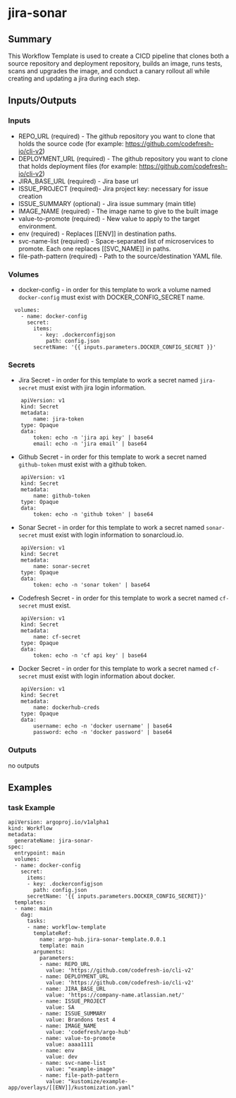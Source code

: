 # jira-sonar

## Summary
This Workflow Template is used to create a CICD pipeline that clones both a source repository and deployment repository, builds an image, runs tests, scans and upgrades the image, and conduct a canary rollout all while creating and updating a jira during each step.

## Inputs/Outputs

### Inputs
* REPO_URL (required) - The github repository you want to clone that holds the source code (for example: https://github.com/codefresh-io/cli-v2)
* DEPLOYMENT_URL (required) - The github repository you want to clone that holds deployment files (for example: https://github.com/codefresh-io/cli-v2)
* JIRA_BASE_URL (required) - Jira base url
* ISSUE_PROJECT (required)- Jira project key: necessary for issue creation
* ISSUE_SUMMARY (optional) - Jira issue summary (main title)
* IMAGE_NAME (required) - The image name to give to the built image
* value-to-promote (required) - New value to apply to the target environment.
* env (required) - Replaces [[ENV]] in destination paths.
* svc-name-list (required) - Space-separated list of microservices to promote. Each one replaces [[SVC_NAME]] in paths.
* file-path-pattern (required) - Path to the source/destination YAML file.

### Volumes
* docker-config - in order for this template to work a volume named `docker-config` must exist with DOCKER_CONFIG_SECRET name.
```
  volumes:
    - name: docker-config
      secret:
        items:
          - key: .dockerconfigjson
            path: config.json
        secretName: '{{ inputs.parameters.DOCKER_CONFIG_SECRET }}'
```

### Secrets
* Jira Secret - in order for this template to work a secret named `jira-secret` must exist with jira login information.
```
    apiVersion: v1
    kind: Secret
    metadata:
        name: jira-token
    type: Opaque
    data:
        token: echo -n 'jira api key' | base64
        email: echo -n 'jira email' | base64
```

* Github Secret - in order for this template to work a secret named `github-token` must exist with a github token.
```
    apiVersion: v1
    kind: Secret
    metadata:
        name: github-token
    type: Opaque
    data:
        token: echo -n 'github token' | base64
```

* Sonar Secret - in order for this template to work a secret named `sonar-secret` must exist with login information to sonarcloud.io.
```
    apiVersion: v1
    kind: Secret
    metadata:
        name: sonar-secret
    type: Opaque
    data:
        token: echo -n 'sonar token' | base64
```

* Codefresh Secret - in order for this template to work a secret named `cf-secret` must exist.
```
    apiVersion: v1
    kind: Secret
    metadata:
        name: cf-secret
    type: Opaque
    data:
        token: echo -n 'cf api key' | base64
```

* Docker Secret - in order for this template to work a secret named `cf-secret` must exist with login information about docker.
```
    apiVersion: v1
    kind: Secret
    metadata:
        name: dockerhub-creds
    type: Opaque
    data:
        username: echo -n 'docker username' | base64
        password: echo -n 'docker password' | base64
```

### Outputs
no outputs

## Examples

### task Example
```
apiVersion: argoproj.io/v1alpha1
kind: Workflow
metadata:
  generateName: jira-sonar-
spec:
  entrypoint: main
  volumes:
  - name: docker-config
    secret:
      items:
      - key: .dockerconfigjson
        path: config.json
      secretName: '{{ inputs.parameters.DOCKER_CONFIG_SECRET}}'
  templates:
  - name: main
    dag:
      tasks:
      - name: workflow-template
        templateRef:
          name: argo-hub.jira-sonar-template.0.0.1
          template: main
        arguments:
          parameters:
          - name: REPO_URL
            value: 'https://github.com/codefresh-io/cli-v2'
          - name: DEPLOYMENT_URL
            value: 'https://github.com/codefresh-io/cli-v2'
          - name: JIRA_BASE_URL
            value: 'https://company-name.atlassian.net/'
          - name: ISSUE_PROJECT
            value: SA
          - name: ISSUE_SUMMARY
            value: Brandons test 4
          - name: IMAGE_NAME
            value: 'codefresh/argo-hub'
          - name: value-to-promote
            value: aaaa1111
          - name: env
            value: dev
          - name: svc-name-list
            value: "example-image"
          - name: file-path-pattern
            value: "kustomize/example-app/overlays/[[ENV]]/kustomization.yaml"
```
